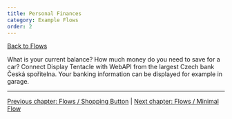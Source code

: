 ```yaml
---
title: Personal Finances
category: Example Flows
order: 2
---
```


[<i class="fa fa-arrow-up" aria-hidden="true"></i> Back to Flows](/cloud/flows)

What is your current balance? How much money do you need to save for a car? Connect Display Tentacle with WebAPI from the largest Czech bank Česká spořitelna. Your banking information can be displayed for example in garage.

-----

[<i class="fa fa-arrow-left" aria-hidden="true"></i> Previous chapter: Flows / Shopping Button](/examples/shopping_button) | [Next chapter: Flows / Minimal Flow <i class="fa fa-arrow-right" aria-hidden="true"></i>](/examples/minimal_flow)
